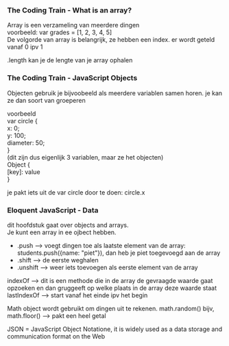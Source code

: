 ### The Coding Train - What is an array?
Array is een verzameling van meerdere dingen  
voorbeeld: var grades = [1, 2, 3, 4, 5]  
De volgorde van array is belangrijk, ze hebben een index. er wordt geteld vanaf 0 ipv 1

.length kan je de lengte van je array ophalen

### The Coding Train - JavaScript Objects
Objecten gebruik je bijvoobeeld als meerdere variablen samen horen. je kan ze dan soort van groeperen

voorbeeld  
var circle {  
   x: 0;  
   y: 100;  
   diameter: 50;  
}  
(dit zijn dus eigenlijk 3 variablen, maar ze het objecten)    
Object {  
  [key]: value  
}  

je pakt iets uit de var circle door te doen: circle.x

### Eloquent JavaScript - Data
dit hoofdstuk gaat over objects and arrays.  
Je kunt een array in ee ojbect hebben.  
- .push --> voegt dingen toe als laatste element van de array: students.push({name: "piet"}), dan heb je piet toegevoegd aan de array  
- .shift --> de eerste weghalen  
- .unshift --> weer iets toevoegen als eerste element van de array

indexOf --> dit is een methode die in de array de gevraagde waarde gaat opzoeken en dan gruggeeft op welke plaats in de array deze waarde staat  
lastIndexOf --> start vanaf het einde ipv het begin

Math object wordt gebruikt om dingen uit te rekenen. math.random() bijv, math.floor() --> pakt een heel getal

JSON = JavaScript Object Notatione, it is widely used as a data storage and communication format on the Web

